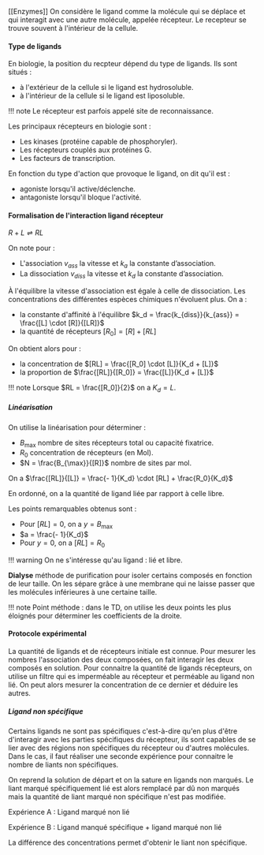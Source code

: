 [[Enzymes]]
On considère le ligand comme la molécule qui se déplace et qui interagit avec une autre molécule, appelée récepteur. Le recepteur se trouve souvent à l'intérieur de la cellule.

#### Type de ligands

En biologie, la position du recpteur dépend du type de ligands. Ils sont situés :

* à l'extérieur de la cellule si le ligand est hydrosoluble.
* à l'intérieur de la cellule si le ligand est liposoluble.

!!! note 
	Le récepteur est parfois appelé site de reconnaissance.

Les principaux récepteurs en biologie sont :

* Les kinases (protéine capable de phosphoryler).
* Les récepteurs couplés aux protéines G.
* Les facteurs de transcription.

En fonction du type d'action que provoque le ligand, on dit qu'il est :

* agoniste lorsqu'il active/déclenche.
* antagoniste lorsqu'il bloque l'activité.

#### Formalisation de l'interaction ligand récepteur 

$R + L \rightleftharpoons RL$

On note pour :

* L'association $v_{ass}$ la vitesse et $k_{a}$ la constante d’association.
* La dissociation $v_{diss}$ la vitesse et $k_{d}$ la constante d’association.

À l'équilibre la vitesse d'association est égale à celle de dissociation. Les concentrations des différentes espèces chimiques n'évoluent plus. On a :

* la constante d'affinité à l'équilibre $k_d = \frac{k_{diss}}{k_{ass}} = \frac{[L] \cdot [R]}{[LR]}$
* la quantité de récepteurs $[R_0] = [R] + [RL]$

On obtient alors pour :

* la concentration de $[RL] = \frac{[R_0] \cdot [L]}{K_d + [L]}$
* la proportion de $\frac{[RL]}{[R_0]} = \frac{[L]}{K_d + [L]}$

!!! note
	Lorsque $RL = \frac{[R_0]}{2}$ on a $K_d = L$.

##### Linéarisation

On utilise la linéarisation pour déterminer :

* $B_{\max}$ nombre de sites récepteurs total ou capacité fixatrice.
* $R_0$ concentration de récepteurs (en Mol).
* $N = \frac{B_{\max}}{[R]}$ nombre de sites par mol.

On a $\frac{[RL]}{[L]} = \frac{- 1}{K_d} \cdot [RL] + \frac{R_0}{K_d}$

En ordonné, on a la quantité de ligand liée par rapport à celle libre.

Les points remarquables obtenus sont :

* Pour $[RL] = 0$, on a $y = B_{\max}$
* $a = \frac{- 1}{K_d}$
* Pour $y = 0$, on a $[RL] = R_0$

!!! warning
	On ne s'intéresse qu'au ligand : lié et libre.

__Dialyse__ méthode de purification pour isoler certains composés en fonction de leur taille. On les sépare grâce à une membrane qui ne laisse passer que les molécules inférieures à une certaine taille.

!!! note 
	Point méthode : dans le TD, on utilise les deux points les plus éloignés pour déterminer les coefficients de la droite.

#### Protocole expérimental

La quantité de ligands et de récepteurs initiale est connue. Pour mesurer les nombres l'association des deux composées, on fait interagir les deux composés en solution. Pour connaitre la quantité de ligands récepteurs, on utilise un filtre qui es imperméable au récepteur et perméable au ligand non lié. On peut alors mesurer la concentration de ce dernier et déduire les autres.

##### Ligand non spécifique

Certains ligands ne sont pas spécifiques c'est-à-dire qu'en plus d'être d'interagir avec les parties spécifiques du récepteur, ils sont capables de se lier avec des régions non spécifiques du récepteur ou d'autres molécules. Dans le cas, il faut réaliser une seconde expérience pour connaitre le nombre de liants non spécifiques.

On reprend la solution de départ et on la sature en ligands non marqués. Le liant marqué spécifiquement lié est alors remplacé par dû non marqués mais la quantité de liant marqué non spécifique n'est pas modifiée.

Expérience A : Ligand marqué non lié

Expérience B : Ligand manqué spécifique + ligand marqué non lié

La différence des concentrations permet d'obtenir le liant non spécifique.
